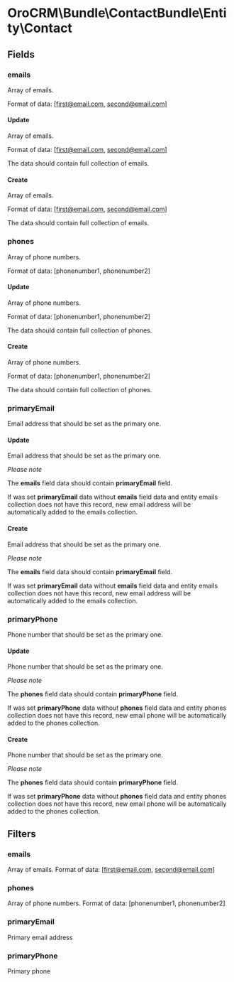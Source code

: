 # OroCRM\Bundle\ContactBundle\Entity\Contact

## Fields

### emails

Array of emails. 

Format of data: [first@email.com, second@email.com]

#### Update

Array of emails. 

Format of data: [first@email.com, second@email.com]

The data should contain full collection of emails.

#### Create

Array of emails. 

Format of data: [first@email.com, second@email.com]

The data should contain full collection of emails.

### phones

Array of phone numbers. 

Format of data: [phonenumber1, phonenumber2]

#### Update

Array of phone numbers. 

Format of data: [phonenumber1, phonenumber2]

The data should contain full collection of phones.

#### Create

Array of phone numbers. 

Format of data: [phonenumber1, phonenumber2]

The data should contain full collection of phones.

### primaryEmail

Email address that should be set as the primary one.

#### Update

Email address that should be set as the primary one.

*Please note*

The **emails** field data should contain **primaryEmail** field.

If was set **primaryEmail** data without **emails** field data and entity emails collection does not have this record, 
 new email address will be automatically added to the emails collection.
 
#### Create

Email address that should be set as the primary one.

*Please note*

The **emails** field data should contain **primaryEmail** field.

If was set **primaryEmail** data without **emails** field data and entity emails collection does not have this record, 
 new email address will be automatically added to the emails collection.
 

### primaryPhone

Phone number that should be set as the primary one.

#### Update

Phone number that should be set as the primary one.

*Please note*

The **phones** field data should contain **primaryPhone** field.

If was set **primaryPhone** data without **phones** field data and entity phones collection does not have this record, 
 new email phone will be automatically added to the phones collection.
 
#### Create

Phone number that should be set as the primary one.

*Please note*

The **phones** field data should contain **primaryPhone** field.

If was set **primaryPhone** data without **phones** field data and entity phones collection does not have this record, 
 new email phone will be automatically added to the phones collection.

## Filters

### emails

Array of emails. Format of data: [first@email.com, second@email.com]

### phones

Array of phone numbers. Format of data: [phonenumber1, phonenumber2]

### primaryEmail

Primary email address

### primaryPhone

Primary phone

